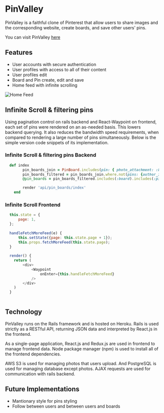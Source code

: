 # PinValley

PinValley is a faithful clone of Pinterest that allow users to share images and the corresponding website, create boards, and save other users' pins.

You can visit PinValley [here](https://pin-valley.herokuapp.com/)

## Features

* User accounts with secure authentication
* User profiles with access to all of their content
* User profiles edit
* Board and Pin create, edit and save
* Home feed with infinite scrolling

![Home Feed](lib/assets/feed.png)

## Infinite Scroll & filtering pins
Using pagination control on rails backend and React-Waypoint on frontend, each set of pins were rendered on an as-needed basis. This lowers backend querying. It also reduces the bandwidth speed requirements, when compared to rendering a large number of pins simultaneously. Below is the simple version code snippets of its implementation.


### Infinite Scroll & filtering pins Backend 

```Ruby
  def index
        pin_boards_join = PinBoard.includes(pin: { photo_attachment: :blob }).joins(:pin).joins(:board)
        pin_boards_filtered = pin_boards_join.where.not(pins: {author_id: current_user.id}).where.not(boards: {creator_id: current_user.id})
        @pin_boards = pin_boards_filtered.includes(:board).includes(:pin).page(params[:page]).per(5)

        render 'api/pin_boards/index'
    end
```

### Infinite Scroll Frontend
```Javascript
  this.state = {
      page: 1,
  };
  
  handleFetchMoreFeed(e) {
      this.setState({page: this.state.page + 1});
      this.props.fetchMoreFeed(this.state.page);
  }
  
  render() {
    return (
        <div>
            <Waypoint
                onEnter={this.handleFetchMoreFeed}
            />
        </div>
    )
  }
        
```

## Technology

PinValley runs on the Rails framework and is hosted on Heroku. Rails is used strictly as a RESTful API, returning JSON data and interpreted by React.js in the frontend.

As a single-page application, React.js and Redux.js are used in frontend to manage frontend data. Node package manager (npm) is used to install all of the frontend dependencies.

AWS S3 is used for managing photos that users upload. And PostgreSQL is used for managing database except photos.
AJAX requests are used for communication with rails backend.

## Future Implementations
* Mantionary style for pins styling
* Follow between users and between users and boards
